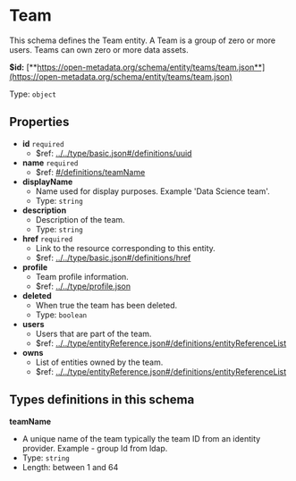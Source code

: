 # Team

This schema defines the Team entity. A Team is a group of zero or more users. Teams can own zero or more data assets.

**$id:** [**https://open-metadata.org/schema/entity/teams/team.json**](https://open-metadata.org/schema/entity/teams/team.json)

Type: `object`

## Properties

* **id** `required`
  * $ref: [../../type/basic.json\#/definitions/uuid](../types/basic.md#types-definitions-in-this-schema)
* **name** `required`
  * $ref: [\#/definitions/teamName](team.md#/definitions/teamName)
* **displayName**
  * Name used for display purposes. Example 'Data Science team'.
  * Type: `string`
* **description**
  * Description of the team.
  * Type: `string`
* **href** `required`
  * Link to the resource corresponding to this entity.
  * $ref: [../../type/basic.json\#/definitions/href](../types/basic.md#types-definitions-in-this-schema)
* **profile**
  * Team profile information.
  * $ref: [../../type/profile.json](../types/profile.md)
* **deleted**
  * When true the team has been deleted.
  * Type: `boolean`
* **users**
  * Users that are part of the team.
  * $ref: [../../type/entityReference.json\#/definitions/entityReferenceList](../types/entity-reference.md#types-definitions-in-this-schema)
* **owns**
  * List of entities owned by the team.
  * $ref: [../../type/entityReference.json\#/definitions/entityReferenceList](../types/entity-reference.md#types-definitions-in-this-schema)

## Types definitions in this schema

**teamName**

* A unique name of the team typically the team ID from an identity provider. Example - group Id from ldap.
* Type: `string`
* Length: between 1 and 64

